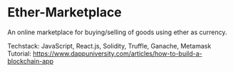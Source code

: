# Ether-Marketplace
An online marketplace for buying/selling of goods using ether as currency.

Techstack: JavaScript, React.js, Solidity, Truffle, Ganache, Metamask <br />
Tutorial: https://www.dappuniversity.com/articles/how-to-build-a-blockchain-app
